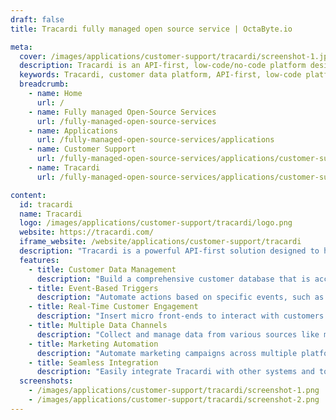 ```yaml
---
draft: false
title: Tracardi fully managed open source service | OctaByte.io

meta:
  cover: /images/applications/customer-support/tracardi/screenshot-1.jpg
  description: Tracardi is an API-first, low-code/no-code platform designed for e-commerce businesses to manage and utilize customer data for marketing automation, engagement, and multi-channel integration.
  keywords: Tracardi, customer data platform, API-first, low-code platform, no-code platform, e-commerce marketing, marketing automation, customer engagement, multi-channel data, e-commerce business solution, user data for marketing
  breadcrumb:
    - name: Home
      url: /
    - name: Fully managed Open-Source Services
      url: /fully-managed-open-source-services
    - name: Applications
      url: /fully-managed-open-source-services/applications
    - name: Customer Support
      url: /fully-managed-open-source-services/applications/customer-support
    - name: Tracardi
      url: /fully-managed-open-source-services/applications/customer-support/tracardi

content:
  id: tracardi
  name: Tracardi
  logo: /images/applications/customer-support/tracardi/logo.png
  website: https://tracardi.com/
  iframe_website: /website/applications/customer-support/tracardi
  description: "Tracardi is a powerful API-first solution designed to help e-commerce businesses efficiently manage and utilize customer data for marketing purposes. As a low-code/no-code platform, Tracardi offers flexibility and ease of use, enabling businesses to start using customer data to enhance marketing strategies and improve customer engagement. Whether you are looking to create a comprehensive customer database, automate marketing tasks, or engage with customers across multiple channels, Tracardi provides all the tools you need to succeed. By collecting data from a variety of sources, Tracardi enables businesses to track customer interactions, improve targeting, and drive conversions, making it the ultimate home for customer data."
  features:
    - title: Customer Data Management
      description: "Build a comprehensive customer database that is accessible by other systems to analyze, track, and manage interactions. Collect user data before conversions to create better marketing strategies."
    - title: Event-Based Triggers
      description: "Automate actions based on specific events, such as sending SMS, emails, or triggering marketing campaigns in real-time. Create customized workflows to engage customers effectively."
    - title: Real-Time Customer Engagement
      description: "Insert micro front-ends to interact with customers. Get the necessary information from your users in real time and personalize their experience for better engagement."
    - title: Multiple Data Channels
      description: "Collect and manage data from various sources like mobile apps, websites, IoT devices, and more. Tracardi offers an open, easy-to-use data collector for multi-channel integration."
    - title: Marketing Automation
      description: "Automate marketing campaigns across multiple platforms based on customer data and interactions, reducing manual effort and improving efficiency in marketing strategies."
    - title: Seamless Integration
      description: "Easily integrate Tracardi with other systems and tools to centralize customer data and enhance your existing marketing stack, enabling smarter decision-making across channels."
  screenshots:
    - /images/applications/customer-support/tracardi/screenshot-1.png
    - /images/applications/customer-support/tracardi/screenshot-2.png
---
```


